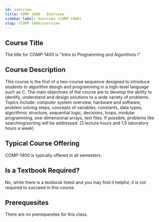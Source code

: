 ```yaml
---
id: overview
title: COMP 1400 - Overview
sidebar_label: Overview (COMP-1400)
slug: /COMP-1400/overview
---
```


## Course Title

The title for COMP-1400 is "Intro to Programming and Algorithms I"

## Course Description

This course is the first of a two-course sequence designed to introduce students to algorithm design and programming in a high-level language such as C. The main objectives of the course are to develop the ability to identify, understand and design solutions to a wide variety of problems. Topics include: computer system overview, hardware and software, problem solving steps, concepts of variables, constants, data types, algorithmic structure, sequential logic, decisions, loops, modular programming, one-dimensional arrays, text files. If possible, problems like searching/sorting will be addressed. (3 lecture hours and 1.5 laboratory hours a week)

## Typical Course Offering

COMP-1400 is typically offered in all semesters.

## Is a Textbook Required?

No, while there is a textbook listed and you may find it helpful, it is not required to succeed in this course.

## Prerequesites

There are no prerequesites for this class.
